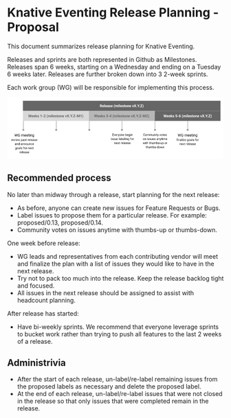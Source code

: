 # Knative Eventing Release Planning - Proposal

This document summarizes release planning for Knative Eventing.

Releases and sprints are both represented in Github as Milestones. Releases
span 6 weeks, starting on a Wednesday and ending on a Tuesday 6 weeks later.
Releases are further broken down into 3 2-week sprints.

Each work group (WG) will be responsible for implementing this process.

![release planning overview](images/releaseplanning.png)

## Recommended process

No later than midway through a release, start planning for the next release:
- As before, anyone can create new issues for Feature Requests or Bugs.
- Label issues to propose them for a particular release. For example:
proposed/0.13, proposed/0.14.
- Community votes on issues anytime with thumbs-up or thumbs-down.

One week before release:
- WG leads and representatives from each contributing vendor will meet and
finalize the plan with a list of issues they would like to have in the next
release.
- Try not to pack too much into the release. Keep the release backlog tight and
focused.
- All issues in the next release should be assigned to assist with headcount
planning.

After release has started:
- Have bi-weekly sprints. We recommend that everyone leverage sprints to bucket
work rather than trying to push all features to the last 2 weeks of a release.

## Administrivia

- After the start of each release, un-label/re-label remaining issues from the
proposed labels as necessary and delete the proposed label.
- At the end of each release, un-label/re-label issues that were not closed in
the release so that only issues that were completed remain in the release.
